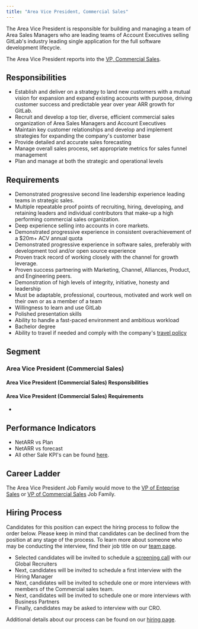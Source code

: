 ```yaml
---
title: "Area Vice President, Commercial Sales"
---
```


The Area Vice President is responsible for building and managing a team of Area Sales Managers who are leading teams of Account Executives selling GitLab's industry leading single application for the full software development lifecycle.

The Area Vice President reports into the [VP, Commercial Sales](/job-families/sales/vp-of-commercial-sales/).

## Responsibilities

- Establish and deliver on a strategy to land new customers with a mutual vision for expansion and expand existing accounts with purpose, driving customer success and predictable year over year ARR growth for GitLab.
- Recruit and develop a top tier, diverse, efficient commercial sales organization of Area Sales Managers and Account Executives
- Maintain key customer relationships and develop and implement strategies for expanding the company's customer base
- Provide detailed and accurate sales forecasting
- Manage overall sales process, set appropriate metrics for sales funnel management
- Plan and manage at both the strategic and operational levels

## Requirements

- Demonstrated progressive second line leadership experience leading teams in strategic sales.
- Multiple repeatable proof points of recruiting, hiring, developing, and retaining leaders and individual contributors that make-up a high performing commercial sales organization.
- Deep experience selling into accounts in core markets.
- Demonstrated progressive experience in consistent overachievement of a $20m+ ACV annual quota
- Demonstrated progressive experience in software sales, preferably with development tool and/or open source experience
- Proven track record of working closely with the channel for growth leverage.
- Proven success partnering with Marketing, Channel, Alliances, Product, and Engineering peers.
- Demonstration of high levels of integrity, initiative, honesty and leadership
- Must be adaptable, professional, courteous, motivated and work well on their own or as a member of a team
- Willingness to learn and use GitLab
- Polished presentation skills
- Ability to handle a fast-paced environment and ambitious workload
- Bachelor degree
- Ability to travel if needed and comply with the company's [travel policy](/handbook/finance/travel/)

## Segment

### Area Vice President (Commercial Sales)

#### Area Vice President (Commercial Sales) Responsibilities

#### Area Vice President (Commercial Sales) Requirements

-

## Performance Indicators

- NetARR vs Plan
- NetARR vs forecast
- All other Sale KPI's can be found [here](https://internal.gitlab.com/handbook/company/performance-indicators/sales/#kpi-summary).

## Career Ladder

The Area Vice President Job Family would move to the [VP of Enteprise Sales](/job-families/sales/vp-enterprise-sales/) or [VP of Commercial Sales](/job-families/sales/vp-of-commercial-sales/) Job Family.

## Hiring Process

Candidates for this position can expect the hiring process to follow the order below. Please keep in mind that candidates can be declined from the position at any stage of the process. To learn more about someone who may be conducting the interview, find their job title on our [team page](/handbook/company/team/).

- Selected candidates will be invited to schedule a [screening call](/handbook/hiring/candidate-faq/#screening-call) with our Global Recruiters
- Next, candidates will be invited to schedule a first interview with the Hiring Manager
- Next, candidates will be invited to schedule one or more interviews with members of the Commercial sales team.
- Next, candidates will be invited to schedule one or more interviews with Business Partners
- Finally, candidates may be asked to interview with our CRO.

Additional details about our process can be found on our [hiring page](/handbook/hiring/).
